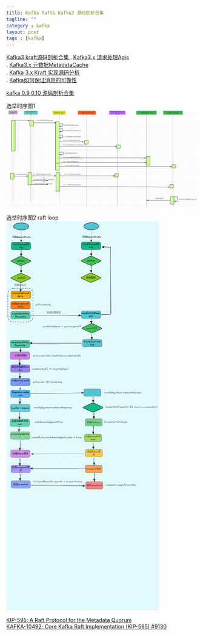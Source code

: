 ```yaml
---
title: Kafka Raft& Kafka3 源码剖析合集
tagline: ""
category : kafka
layout: post
tags : [kafka]
---
```


[Kafka3 kraft源码剖析合集 ](https://github.com/2pc/notes/issues?q=is%3Aissue+is%3Aopen+label%3Akafka)
. [Kafka3.x 请求处理Apis](https://github.com/2pc/notes/issues/13)   
. [Kafka3.x 元数据MetadataCache](https://github.com/2pc/notes/issues/12)   
. [Kafka 3.x Kraft 实现源码分析](https://github.com/2pc/notes/issues/10)   
. [Kafka如何保证消息的可靠性](https://github.com/2pc/notes/issues/8)   

[kafka 0.9 0.10 源码剖析合集](https://github.com/2pc/notes/tree/master/mq/kafka)

选举时序图1
![启动](https://raw.githubusercontent.com/2pc/2pc.github.io/master/_posts/images/kafka_raft1.png)

选举时序图2 raft loop
![启动](https://raw.githubusercontent.com/2pc/2pc.github.io/master/_posts/images/kafka_raft2.png)


[KIP-595: A Raft Protocol for the Metadata Quorum](https://cwiki.apache.org/confluence/display/KAFKA/KIP-595%3A+A+Raft+Protocol+for+the+Metadata+Quorum)   
[KAFKA-10492; Core Kafka Raft Implementation (KIP-595) #9130](https://github.com/apache/kafka/pull/9130)   

